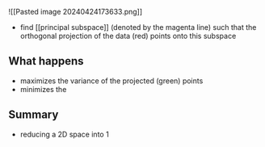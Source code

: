 ![[Pasted image 20240424173633.png]]
- find [[principal subspace]] (denoted by the magenta line) such that the orthogonal projection of the data (red) points onto this subspace
## What happens
- maximizes the variance of the projected (green) points
- minimizes the 
## Summary
- reducing a 2D space into 1